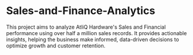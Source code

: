 # Sales-and-Finance-Analytics
This project aims to analyze AtliQ Hardware's Sales and Financial performance using over half a million sales records. It provides actionable insights, helping the business make informed, data-driven decisions to optimize growth and customer retention.
